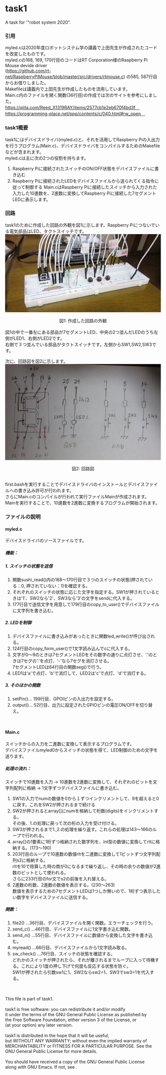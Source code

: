 # task1
A task for '"robot system 2020".

### 引用
myled.cは2020年度ロボットシステム学の講義で上田先生が作成されたコードを改変したものです。<br>
myled.cの168, 169, 170行目のコードはRT Corporation様のRaspberry Pi Mouse devide driver</br>
(https://github.com/rt-net/RaspberryPiMouse/blob/master/src/drivers/rtmouse.c) の585, 587行目からお借りしました。</br>
Makefileは講義内で上田先生が作成したものを流用しています。<br>
Main.c内のファイルを開く関数(36行目)の作成では次のサイトを参考にしました。</br>
https://qiita.com/Reed_X1319RAY/items/2577cb1e2eb670f4bd3f　</br>
https://programming-place.net/ppp/contents/c/040.html#rw_open　</br>

### task1概要
task1にはデバイスドライバ(myled.c)と、それを活用してRaspberry Piの入出力を行うプログラム(Main.c)、デバイスドライバをコンパイルするためのMakefileなどが含まれます。</br>
myled.cは主に次の2つの役割を持ちます。
 1. Raspberry Piに接続されたスイッチのON/OFF状態をデバイスファイルに書き込む
 2. Raspberry Piに接続されたLEDをデバイスファイルから送られてくる指令に従って制御する
Main.cはRaspberry Piに接続したスイッチから入力された入力した10進数を、2進数に変換してRaspberry Piに接続した7セグメントLEDに表示します。</br>

### 回路
task1のために作成した回路の外観を図1に示します。Raspberry Piにつないでいる電気部品はLED、タクトスイッチです。</br>
<img src="https://github.com/Kenta-Nakajima/task1/blob/main/Pictures/Pic1.jpg"> <center>図1: 作成した回路の外観</center> </br>
図1の中で一番左にある部品が7セグメントLED、中央の2つ並んだLEDのうち左側がLED1、右側がLED2です。</br>
右側で３つ並んでいる部品がタクトスイッチです。左側からSW1,SW2,SW3です。</br>

次に、回路図を図2に示します。</br>
<img src="https://github.com/Kenta-Nakajima/task1/blob/main/Pictures/Pic2.jpg"> <center>図2: 回路図</center> </br>

first.bashを実行することでデバイスドライバのインストールとデバイスファイルへの書き込み許可が行われます。</br>
さらにMain.cのコンパイルが行われて実行ファイルMainが作成されます。</br>
Mainを実行することで、10進数を2進数に変換するプログラムが開始されます。</br>

### ファイルの説明

#### myled.c

デバイスドライバのソースファイルです。</br>

##### 機能：</br>
##### 1. スイッチの状態を送信</br>
  1. 関数sushi_read()内の168～170行目で３つのスイッチの状態(押されている：0, 押されていない：1)を確認する。</br>
  2. それぞれのスイッチの状態に応じた文字を指定する。SW1が押されているときは'1'、SW2なら'2'、SW3なら'3'の文字をsendに代入する。</br>
  3. 177行目で送信文字を用意して179行目のcopy_to_user()でデバイスファイルに文字列を書き込む。</br>

##### 2. LEDを制御</br>
  1. デバイスファイルに書き込みがあったときに関数led_write()が呼び出される。</br>
  2. 124行目のcopy_form_user()で1文字読み込んでcに代入する。</br>
  3. 文字が0～9のときは7セグメントLEDをその数字の通りに点灯させ、'.'のときは7セグの'.'を点灯、'-'なら7セグを消灯させる。</br>7セグメントLEDは64行目の関数seg()で行う。</br>
  4. LED1は'a'で点灯、'b'で消灯して、LED2は'c'で点灯、'd'で消灯する。</br>

##### 3. そのほかの関数</br>
  1. setPin()...  199行目、GPOIピンの入出力を設定する。</br>
  2. output()...  52行目、出力に設定されたGPIOピンの電圧ON/OFFを切り替え。</br>

</br>

#### Main.c
スイッチからの入力を二進数に変換して表示するプログラムです。</br>
デバイスファイルmyled0からスイッチの状態を得て、LED制御のための文字を送ります。</br>
##### 処理の流れ：</br>
  スイッチで10進数を入力 → 10進数を2進数に変換して、それぞれのビットを文字列配列に格納 → 1文字ずつデバイスファイルに書き込む。</br>
  1. SW1の入力でnumの数値を0から１ずつインクリメントして、9を超えると0に戻す。これをSW2が押されるまで続ける
  2. SW2が押されるとarray[]にnumを格納して桁数(digits)をインクリメントする。</br>その後、1.の処理に戻って次の桁の入力を受け付ける。
  3. SW3が押されるまで1.,2.の処理を繰り返す。これらの処理は143～166のループで行われる。
  4. array[]の1要素に1桁ずつ格納された数字列を、int型の数値に変換してrltに格納する。(173～190)
  5. 203行目のループで10進数の数値rltを二進数に変換して1ビットずつ文字列配列s2に格納する。</br>rltを10で除算した時の商が0になるまで繰り返し、その時の余りの数値が2進数のビットとして使われる。</br>さらに233行目のfor文でs2の前後を入れ替える。</br>
  6. 2進数の桁数、2進数の数値を表示する。(230～263)</br>数値を表示するための7セグメントLEDは1つしか無いので、1桁ずつ表示したい数字をデバイスファイルに送信する。

##### 関数：</br>
  1. file2()  ...36行目、デバイスファイルを開く関数。エラーチェックを行う。</br>
  2. send_c() ...46行目、デバイスファイルに1文字書き込む関数。</br>
  3. send_n() ...55行目、デバイスファイルに数値から変換した文字を書き込む。</br>
  4. myread() ...66行目、デバイスファイルから1文字読み取る。</br>
  5. sw_check() ...76行目、スイッチの状態を確認する。</br>
  どれかのスイッチが押されたら、それが離されるまでループに入って待機する。これにより1度の押し下げで何度も反応する状態を防ぐ。</br>SW1が押されたら引数sw1に1、SW2ならsw2=1、SW3でsw3=1を代入する。

</br>
</br>
This file is part of task1.</br>
</br>
task1 is free software: you can redistribute it and/or modify</br>
it under the terms of the GNU General Public License as published by</br>
the Free Software Foundation, either version 3 of the License, or</br>
(at your option) any later version.</br>
</br>
task1 is distributed in the hope that it will be useful,</br>
but WITHOUT ANY WARRANTY; without even the implied warranty of</br>
MERCHANTABILITY or FITNESS FOR A PARTICULAR PURPOSE.  See the</br>
GNU General Public License for more details.</br>
</br>
You should have received a copy of the GNU General Public License</br>
along with GNU Emacs.  If not, see <https://www.gnu.org/licenses/>.
